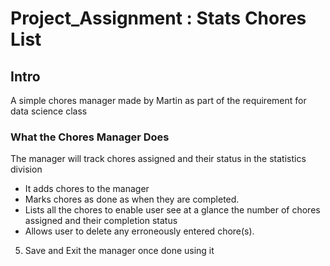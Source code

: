 # Project_Assignment : Stats Chores List
## Intro
A simple chores manager made by Martin as part of the requirement for data science class

### What the Chores Manager Does
The manager will track chores assigned and their status in the statistics division

* It adds chores to the manager
* Marks chores as done as when they are completed.
* Lists all the chores to enable user see at a glance the number of chores assigned and their completion status
* Allows user to delete any erroneously entered chore(s).
5. Save and Exit the manager once done using it
